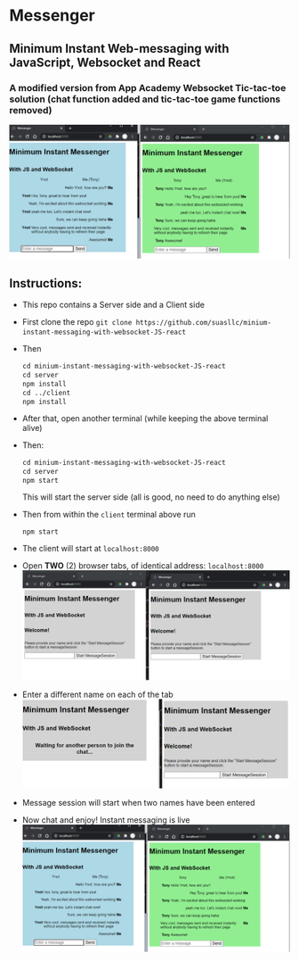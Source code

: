 
# Messenger
## Minimum Instant Web-messaging with JavaScript, Websocket and React
### A modified version from App Academy Websocket Tic-tac-toe solution (chat function added and tic-tac-toe game functions removed)

![When chat is on!](resouces/when-chat-is-one.png)

## Instructions:
- This repo contains a Server side and a Client side
- First clone the repo
  `git clone https://github.com/suasllc/minium-instant-messaging-with-websocket-JS-react`
- Then
  ```
  cd minium-instant-messaging-with-websocket-JS-react
  cd server
  npm install
  cd ../client
  npm install
  ```

- After that, open another terminal (while keeping the above terminal alive)
- Then: 
  ```
  cd minium-instant-messaging-with-websocket-JS-react
  cd server
  npm start
  ```
  This will start the server side (all is good, no need to do anything else)
- Then from within the `client` terminal above run 
  ```
  npm start
  ```
- The client will start at `localhost:8000`
- Open **TWO** (2) browser tabs, of identical address: `localhost:8000`
![Starting screens](resouces/starting_screens.png)
- Enter a different name on each of the tab
![Enter a name](resouces/when-one-name-entered.png)
- Message session will start when two names have been entered
- Now chat and enjoy! Instant messaging is live
![Chat now](resouces/when-chat-is-one.png)


